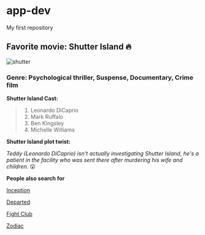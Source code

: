 # app-dev
My first repository
## Favorite movie: Shutter Island :fire:
![shutter](https://www.google.com/url?sa=i&url=https%3A%2F%2Fencrypted-tbn1.gstatic.com%2Fimages%3Fq%3Dtbn%3AANd9GcRkXa6GRNHQMTIlkJBWa6EcnXDqEtZaCtdH5MkLM3x7d-0rR2dH&psig=AOvVaw13GAIFSEp-VJA9Z7nC256v&ust=1702736906074000&source=images&cd=vfe&ved=0CBEQjRxqFwoTCIidoZnUkYMDFQAAAAAdAAAAABAE)
### Genre: Psychological thriller, Suspense, Documentary, Crime film

**Shutter Island Cast:**
> 1. Leonardo DiCaprio
> 2. Mark Ruffalo
> 3. Ben Kingsley
> 4. Michelle Williams

**Shutter Island plot twist:**

*Teddy (Leonardo DiCaprio) isn't actually investigating Shutter Island, he's a patient in the facility who was sent there after murdering his wife and children.* :open_mouth:
 
**People also search for**

[Inception](https://www.google.com/search?sca_esv=591223588&sxsrf=AM9HkKk1s9zYMyhaRDvnoKM5NJ0f6EUPCA:1702650504265&si=ALGXSlYzFQQn5id74gU-GPAR8UsllKNebHx5zj2txQsc1FfqFD7NaT-GnEXQmiZXqcyDm7MFrT3HMuNjGL2KQNaSiUTp9-rajxEKKC5VvMPxWbO1qRwQC5SFg8SjxJqz1lhj5Y6z40_MCSK0sq4OC_vwjWib7fKkuEl0n2HGpILdqDoq7TzTUyeDWisC6OJYReVYM5xfHTq9m1mkMBGp4MTjTkEab_ljwCbHLBzlorl5gdiDJEiaDVBsE4UoGrbGYzCbwckMuF7-rmcn6PwFlVvY2_PHOzECrtUknCuYxQ8RH8P5-4pcvyI%3D&q=Inception&sa=X&ved=2ahUKEwipwO6z05GDAxWr-zgGHdgAC88Qs9oBKAB6BAggEAI&biw=958&bih=1115&dpr=1)

[Departed](https://www.google.com/search?sa=X&sca_esv=591223588&biw=958&bih=1115&sxsrf=AM9HkKmv7xyAywr3geecyLiKJ7O0ihFEDQ:1702650670559&si=ALGXSlYh1-GEPndq7qMo--O-TPixQtNN4JMroSxgItz5kq0stOpmAp779APfH_sY92bPmRuAucAZaAXGYkPf2pq4QntK0XGoQfsa9XfjRkxE8tYF_qrDnFbNLYtUZZAvArHIIarkXXsLpLWa-ejCg0PajApKoW6qMeCqm3xOYEKMzKIlWY8dESLVe2LXo5bTkt_kDJr9-n0mUwQtixwRGnmfILgXaSy-CAegZpDZpJbWyy3nWhBZx6RbW-LJg3mKZB5KFAJ4n-_gFVsvc5ze3y2hESXHA7DU0WkfqG97CSUeDrf6f4-rJGf5GTFEmPDlX9x7T_zdt3-rIfBsGiqWGyY5GNOnF-OAnQ%3D%3D&q=The+Departed&cshid=1702650899214509&lei=LmN8ZYrRIe_E4-EP4KmBqA0)

[Fight Club](https://www.google.com/search?q=fight+club&sca_esv=591223588&biw=958&bih=1115&sxsrf=AM9HkKmv7xyAywr3geecyLiKJ7O0ihFEDQ%3A1702650670559&ei=LmN8ZYrRIe_E4-EP4KmBqA0&gs_ssp=eJzj4tTP1TcwrixLMzJg9OJKy0zPKFFIzilNAgBQUAcm&oq=fig&gs_lp=Egxnd3Mtd2l6LXNlcnAiA2ZpZyoCCAAyDRAuGIAEGIoFGEMYsQMyChAAGIAEGIoFGEMyChAuGIAEGIoFGEMyChAAGIAEGIoFGEMyChAAGIAEGIoFGEMyCxAAGIAEGLEDGIMBMgUQLhiABDIIEAAYgAQYsQMyDhAuGIAEGLEDGMcBGNEDMggQABiABBixAzIcEC4YgAQYigUYQxixAxiXBRjcBBjeBBjgBNgBA0jAD1DnBFjIB3ABeAKQAQCYAawBoAHCA6oBAzAuM7gBA8gBAPgBAcICChAAGEcY1gQYsAPCAg0QABiABBiKBRhDGLADwgIOEAAY5AIY1gQYsAPYAQHCAhMQLhiABBiKBRhDGMgDGLAD2AECwgIKECMYgAQYigUYJ8ICBBAjGCfCAhEQLhiABBixAxiDARjHARjRA-IDBBgAIEGIBgGQBhG6BgYIARABGAm6BgYIAhABGAi6BgYIAxABGBQ&sclient=gws-wiz-serp)

[Zodiac](https://www.google.com/search?q=zodiac+film&sca_esv=591223588&biw=958&bih=1115&sxsrf=AM9HkKmzFpU2hHO0mhHHHJUrbdmw5Udz6g%3A1702650990999&ei=bmR8ZejFPOGS4-EP04WyyAI&gs_ssp=eJzj4tTP1TcwL8uLtzRg9OKuyk_JTExWSMvMyQUAWAoHig&oq=z&gs_lp=Egxnd3Mtd2l6LXNlcnAiAXoqAggCMggQABiABBixAzIIEAAYgAQYsQMyChAuGIAEGIoFGEMyERAuGIAEGLEDGIMBGMcBGNEDMgsQABiABBixAxiDATIIEAAYgAQYsQMyCxAAGIAEGLEDGIMBMggQABiABBixAzIREC4YgAQYsQMYgwEYxwEY0QMyCBAAGIAEGLEDSNwPUMkEWMkEcAF4AZABAJgBc6ABc6oBAzAuMbgBAcgBAPgBAcICChAAGEcY1gQYsAPCAg0QABiABBiKBRhDGLADwgIOEAAY5AIY1gQYsAPYAQHCAhMQLhiABBiKBRhDGMgDGLAD2AEC4gMEGAAgQYgGAZAGE7oGBggBEAEYCboGBggCEAEYCA&sclient=gws-wiz-serp)
